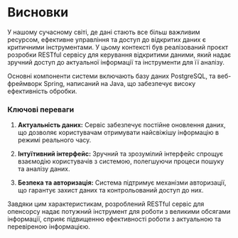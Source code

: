 # Висновки
У нашому сучасному світі, де дані стають все більш важливим ресурсом, ефективне управління та доступ до відкритих даних є критичними інструментами. У цьому контексті був реалізований проєкт розробки RESTful сервісу для керування відкритими даними, який надає зручний доступ до актуальної інформації та інструменти для її аналізу.

Основні компоненти системи включають базу даних PostgreSQL, та веб-фреймворк Spring, написаний на Java, що забезпечує високу ефективність обробки.

### Ключові переваги

1. **Актуальність даних:**
   Сервіс забезпечує постійне оновлення даних, що дозволяє користувачам отримувати найсвіжішу інформацію в режимі реального часу.

2. **Інтуїтивний інтерфейс:**
   Зручний та зрозумілий інтерфейс спрощує взаємодію користувачів з системою, полегшуючи процеси пошуку та аналізу даних.

3. **Безпека та авторизація:**
   Система підтримує механізми авторизації, що гарантує захист даних та контрольований доступ до них.


Завдяки цим характеристикам, розроблений RESTful сервіс для опенсорсу надає потужний інструмент для роботи з великими обсягами інформації, сприяє підвищенню ефективності роботи з актуальною та перевіреною інформацією.

